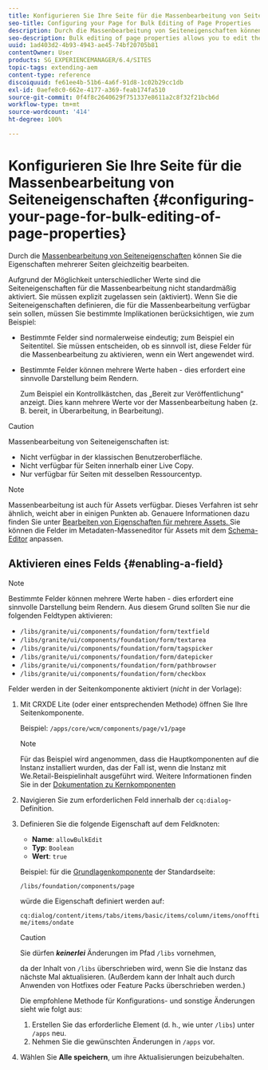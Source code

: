 ```yaml
---
title: Konfigurieren Sie Ihre Seite für die Massenbearbeitung von Seiteneigenschaften
seo-title: Configuring your Page for Bulk Editing of Page Properties
description: Durch die Massenbearbeitung von Seiteneigenschaften können Sie die Eigenschaften mehrerer Seiten gleichzeitig bearbeiten
seo-description: Bulk editing of page properties allows you to edit the properties of multiple pages at once
uuid: 1ad403d2-4b93-4943-ae45-74bf20705b81
contentOwner: User
products: SG_EXPERIENCEMANAGER/6.4/SITES
topic-tags: extending-aem
content-type: reference
discoiquuid: fe61ee4b-51b6-4a6f-91d8-1c02b29cc1db
exl-id: 0aefe8c0-662e-4177-a369-feab174fa510
source-git-commit: 0f4f8c2640629f751337e8611a2c8f32f21bcb6d
workflow-type: tm+mt
source-wordcount: '414'
ht-degree: 100%

---
```


# Konfigurieren Sie Ihre Seite für die Massenbearbeitung von Seiteneigenschaften {#configuring-your-page-for-bulk-editing-of-page-properties}

Durch die [Massenbearbeitung von Seiteneigenschaften](/help/sites-authoring/editing-page-properties.md#from-the-sites-console-multiple-pages) können Sie die Eigenschaften mehrerer Seiten gleichzeitig bearbeiten.

Aufgrund der Möglichkeit unterschiedlicher Werte sind die Seiteneigenschaften für die Massenbearbeitung nicht standardmäßig aktiviert. Sie müssen explizit zugelassen sein (aktiviert). Wenn Sie die Seiteneigenschaften definieren, die für die Massenbearbeitung verfügbar sein sollen, müssen Sie bestimmte Implikationen berücksichtigen, wie zum Beispiel:

* Bestimmte Felder sind normalerweise eindeutig; zum Beispiel ein Seitentitel. Sie müssen entscheiden, ob es sinnvoll ist, diese Felder für die Massenbearbeitung zu aktivieren, wenn ein Wert angewendet wird.
* Bestimmte Felder können mehrere Werte haben - dies erfordert eine sinnvolle Darstellung beim Rendern.

   Zum Beispiel ein Kontrollkästchen, das „Bereit zur Veröffentlichung“ anzeigt. Dies kann mehrere Werte vor der Massenbearbeitung haben (z. B. bereit, in Überarbeitung, in Bearbeitung).

>[!CAUTION]
>
>Massenbearbeitung von Seiteneigenschaften ist:
>
>* Nicht verfügbar in der klassischen Benutzeroberfläche.
>* Nicht verfügbar für Seiten innerhalb einer Live Copy.
>* Nur verfügbar für Seiten mit desselben Ressourcentyp.
>


>[!NOTE]
>
>Massenbearbeitung ist auch für Assets verfügbar. Dieses Verfahren ist sehr ähnlich, weicht aber in einigen Punkten ab. Genauere Informationen dazu finden Sie unter [Bearbeiten von Eigenschaften für mehrere Assets. ](/help/assets/managing-multiple-assets.md) Sie können die Felder im Metadaten-Masseneditor für Assets mit dem [Schema-Editor](/help/assets/metadata-schemas.md) anpassen.

## Aktivieren eines Felds {#enabling-a-field}

>[!NOTE]
>
>Bestimmte Felder können mehrere Werte haben - dies erfordert eine sinnvolle Darstellung beim Rendern. Aus diesem Grund sollten Sie nur die folgenden Feldtypen aktivieren:
>
>* `/libs/granite/ui/components/foundation/form/textfield`
>* `/libs/granite/ui/components/foundation/form/textarea`
>* `/libs/granite/ui/components/foundation/form/tagspicker`
>* `/libs/granite/ui/components/foundation/form/datepicker`
>* `/libs/granite/ui/components/foundation/form/pathbrowser`
>* `/libs/granite/ui/components/foundation/form/checkbox`
>


Felder werden in der Seitenkomponente aktiviert (*nicht* in der Vorlage):

1. Mit CRXDE Lite (oder einer entsprechenden Methode) öffnen Sie Ihre Seitenkomponente.

   Beispiel: `/apps/core/wcm/components/page/v1/page`

   >[!NOTE]
   >
   >Für das Beispiel wird angenommen, dass die Hauptkomponenten auf die Instanz installiert wurden, das der Fall ist, wenn die Instanz mit We.Retail-Beispielinhalt ausgeführt wird. Weitere Informationen finden Sie in der [Dokumentation zu Kernkomponenten](https://experienceleague.adobe.com/docs/experience-manager-core-components/using/introduction.html?lang=de)

1. Navigieren Sie zum erforderlichen Feld innerhalb der `cq:dialog`-Definition.
1. Definieren Sie die folgende Eigenschaft auf dem Feldknoten:

   * **Name**: `allowBulkEdit`
   * **Typ**: `Boolean`
   * **Wert**: `true`

   Beispiel: für die [Grundlagenkomponente](/help/sites-authoring/default-components-foundation.md) der Standardseite:

   `/libs/foundation/components/page`

   würde die Eigenschaft definiert werden auf:

   `cq:dialog/content/items/tabs/items/basic/items/column/items/onofftime/items/ondate`

   >[!CAUTION]
   >
   >Sie dürfen ***keinerlei*** Änderungen im Pfad `/libs` vornehmen,
   >
   >da der Inhalt von `/libs` überschrieben wird, wenn Sie die Instanz das nächste Mal aktualisieren. (Außerdem kann der Inhalt auch durch Anwenden von Hotfixes oder Feature Packs überschrieben werden.)
   >
   >Die empfohlene Methode für Konfigurations- und sonstige Änderungen sieht wie folgt aus:
   >
   >    1. Erstellen Sie das erforderliche Element (d. h., wie unter `/libs`) unter `/apps` neu.
   >    1. Nehmen Sie die gewünschten Änderungen in `/apps` vor.


1. Wählen Sie **Alle speichern**, um ihre Aktualisierungen beizubehalten.
